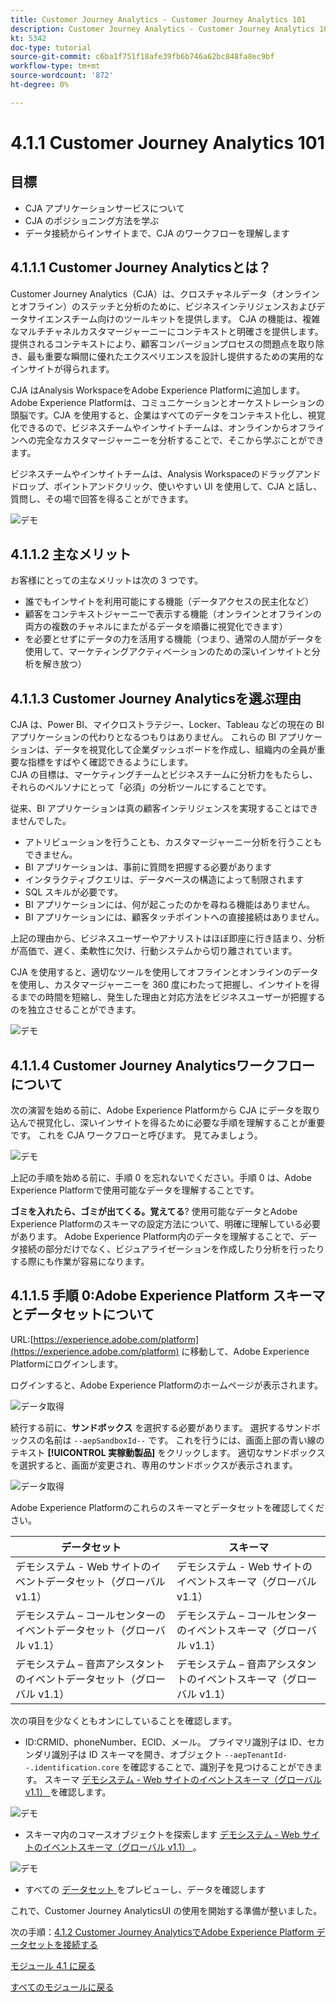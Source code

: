 ```yaml
---
title: Customer Journey Analytics - Customer Journey Analytics 101
description: Customer Journey Analytics - Customer Journey Analytics 101
kt: 5342
doc-type: tutorial
source-git-commit: c6ba1f751f18afe39fb6b746a62bc848fa8ec9bf
workflow-type: tm+mt
source-wordcount: '872'
ht-degree: 0%

---
```


# 4.1.1 Customer Journey Analytics 101

## 目標

- CJA アプリケーションサービスについて
- CJA のポジショニング方法を学ぶ
- データ接続からインサイトまで、CJA のワークフローを理解します

## 4.1.1.1 Customer Journey Analyticsとは？

Customer Journey Analytics（CJA）は、クロスチャネルデータ（オンラインとオフライン）のステッチと分析のために、ビジネスインテリジェンスおよびデータサイエンスチーム向けのツールキットを提供します。 CJA の機能は、複雑なマルチチャネルカスタマージャーニーにコンテキストと明確さを提供します。 提供されるコンテキストにより、顧客コンバージョンプロセスの問題点を取り除き、最も重要な瞬間に優れたエクスペリエンスを設計し提供するための実用的なインサイトが得られます。

CJA はAnalysis WorkspaceをAdobe Experience Platformに追加します。 Adobe Experience Platformは、コミュニケーションとオーケストレーションの頭脳です。CJA を使用すると、企業はすべてのデータをコンテキスト化し、視覚化できるので、ビジネスチームやインサイトチームは、オンラインからオフラインへの完全なカスタマージャーニーを分析することで、そこから学ぶことができます。

ビジネスチームやインサイトチームは、Analysis Workspaceのドラッグアンドドロップ、ポイントアンドクリック、使いやすい UI を使用して、CJA と話し、質問し、その場で回答を得ることができます。

![ デモ ](./images/cja-adv-analysis1.png)

## 4.1.1.2 主なメリット

お客様にとっての主なメリットは次の 3 つです。

- 誰でもインサイトを利用可能にする機能（データアクセスの民主化など）
- 顧客をコンテキストジャーニーで表示する機能（オンラインとオフラインの両方の複数のチャネルにまたがるデータを順番に視覚化できます）
- を必要とせずにデータの力を活用する機能（つまり、通常の人間がデータを使用して、マーケティングアクティベーションのための深いインサイトと分析を解き放つ）

## 4.1.1.3 Customer Journey Analyticsを選ぶ理由

CJA は、Power BI、マイクロストラテジー、Locker、Tableau などの現在の BI アプリケーションの代わりとなるつもりはありません。 これらの BI アプリケーションは、データを視覚化して企業ダッシュボードを作成し、組織内の全員が重要な指標をすばやく確認できるようにします。\
CJA の目標は、マーケティングチームとビジネスチームに分析力をもたらし、それらのペルソナにとって「必須」の分析ツールにすることです。

従来、BI アプリケーションは真の顧客インテリジェンスを実現することはできませんでした。

- アトリビューションを行うことも、カスタマージャーニー分析を行うこともできません。
- BI アプリケーションは、事前に質問を把握する必要があります
- インタラクティブクエリは、データベースの構造によって制限されます
- SQL スキルが必要です。
- BI アプリケーションには、何が起こったのかを尋ねる機能はありません。
- BI アプリケーションには、顧客タッチポイントへの直接接続はありません。

上記の理由から、ビジネスユーザーやアナリストはほぼ即座に行き詰まり、分析が高価で、遅く、柔軟性に欠け、行動システムから切り離されています。

CJA を使用すると、適切なツールを使用してオフラインとオンラインのデータを使用し、カスタマージャーニーを 360 度にわたって把握し、インサイトを得るまでの時間を短縮し、発生した理由と対応方法をビジネスユーザーが把握するのを独立させることができます。

![ デモ ](./images/cja-use-case.png)

## 4.1.1.4 Customer Journey Analyticsワークフローについて

次の演習を始める前に、Adobe Experience Platformから CJA にデータを取り込んで視覚化し、深いインサイトを得るために必要な手順を理解することが重要です。 これを CJA ワークフローと呼びます。 見てみましょう。

![ デモ ](./images/cja-work-flow.jpg)

上記の手順を始める前に、手順 0 を忘れないでください。手順 0 は、Adobe Experience Platformで使用可能なデータを理解することです。

**ゴミを入れたら、ゴミが出てくる。覚えてる**? 使用可能なデータとAdobe Experience Platformのスキーマの設定方法について、明確に理解している必要があります。 Adobe Experience Platform内のデータを理解することで、データ接続の部分だけでなく、ビジュアライゼーションを作成したり分析を行ったりする際にも作業が容易になります。

## 4.1.1.5 手順 0:Adobe Experience Platform スキーマとデータセットについて

URL:[https://experience.adobe.com/platform](https://experience.adobe.com/platform) に移動して、Adobe Experience Platformにログインします。

ログインすると、Adobe Experience Platformのホームページが表示されます。

![データ取得](./../../../modules/datacollection/module1.2/images/home.png)

続行する前に、**サンドボックス** を選択する必要があります。 選択するサンドボックスの名前は ``--aepSandboxId--`` です。 これを行うには、画面上部の青い線のテキスト **[!UICONTROL 実稼動製品]** をクリックします。 適切なサンドボックスを選択すると、画面が変更され、専用のサンドボックスが表示されます。

![データ取得](./../../../modules/datacollection/module1.2/images/sb1.png)

Adobe Experience Platformのこれらのスキーマとデータセットを確認してください。

| データセット | スキーマ |
| ----------------- |-------------| 
| デモシステム - Web サイトのイベントデータセット（グローバル v1.1） | デモシステム - Web サイトのイベントスキーマ（グローバル v1.1） |
| デモシステム – コールセンターのイベントデータセット（グローバル v1.1） | デモシステム – コールセンターのイベントスキーマ（グローバル v1.1） |
| デモシステム – 音声アシスタントのイベントデータセット（グローバル v1.1） | デモシステム – 音声アシスタントのイベントスキーマ（グローバル v1.1） |

次の項目を少なくともオンにしていることを確認します。

- ID:CRMID、phoneNumber、ECID、メール。 プライマリ識別子は ID、セカンダリ識別子は ID
スキーマを開き、オブジェクト `--aepTenantId--.identification.core` を確認することで、識別子を見つけることができます。 スキーマ [ デモシステム - Web サイトのイベントスキーマ（グローバル v1.1） ](https://experience.adobe.com/platform/schema) を確認します。

![ デモ ](./images/identity.png)

- スキーマ内のコマースオブジェクトを探索します [ デモシステム - Web サイトのイベントスキーマ（グローバル v1.1） ](https://experience.adobe.com/platform/schema)。

![ デモ ](./images/commerce.png)

- すべての [ データセット ](https://experience.adobe.com/platform/dataset/browse?limit=50&amp;page=1&amp;sortDescending=1&amp;sortField=created) をプレビューし、データを確認します

これで、Customer Journey AnalyticsUI の使用を開始する準備が整いました。

次の手順：[4.1.2 Customer Journey AnalyticsでAdobe Experience Platform データセットを接続する ](./ex2.md)

[モジュール 4.1 に戻る](./customer-journey-analytics-build-a-dashboard.md)

[すべてのモジュールに戻る](../../../overview.md)
